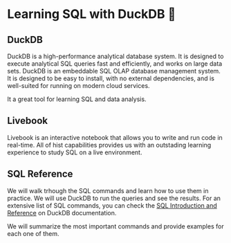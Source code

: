 # Learning SQL with DuckDB 🦆

## DuckDB
DuckDB is a high-performance analytical database system. It is designed to execute analytical SQL queries fast and efficiently, and works on large data sets. DuckDB is an embeddable SQL OLAP database management system. It is designed to be easy to install, with no external dependencies, and is well-suited for running on modern cloud services.

It a great tool for learning SQL and data analysis.

## Livebook

Livebook is an interactive notebook that allows you to write and run code in real-time. All of hist capabilities provides us with an outstading learning experience to study SQL on a live environment.

## SQL Reference

We will walk trhough the SQL commands and learn how to use them in practice. We will use DuckDB to run the queries and see the results.
For an extensive list of SQL commands, you can check the [SQL Introduction and Reference](https://duckdb.org/docs/sql/introduction) on DuckDB documentation.

We will summarize the most important commands and provide examples for each one of them.
